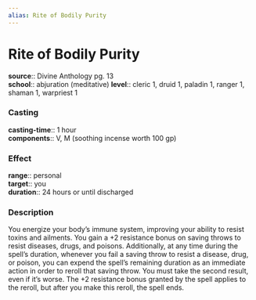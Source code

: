 ```yaml
---
alias: Rite of Bodily Purity
---
```


# Rite of Bodily Purity 

**source**:: Divine Anthology pg. 13  
**school**:: abjuration (meditative)
**level**:: cleric 1, druid 1, paladin 1, ranger 1, shaman 1, warpriest 1

### Casting 

**casting-time**:: 1 hour  
**components**:: V, M (soothing incense worth 100 gp)

### Effect 

**range**:: personal  
**target**:: you  
**duration**:: 24 hours or until discharged

### Description 

You energize your body’s immune system, improving your ability to resist toxins and ailments. You gain a +2 resistance bonus on saving throws to resist diseases, drugs, and poisons. Additionally, at any time during the spell’s duration, whenever you fail a saving throw to resist a disease, drug, or poison, you can expend the spell’s remaining duration as an immediate action in order to reroll that saving throw. You must take the second result, even if it’s worse. The +2 resistance bonus granted by the spell applies to the reroll, but after you make this reroll, the spell ends.
